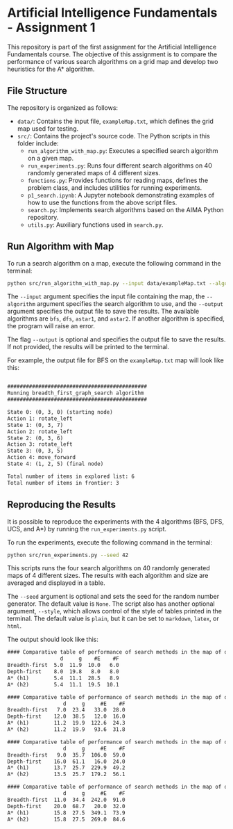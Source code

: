 # Artificial Intelligence Fundamentals - Assignment 1

This repository is part of the first assignment for the Artificial Intelligence Fundamentals course. The objective of this assignment is to compare the performance of various search algorithms on a grid map and develop two heuristics for the A\* algorithm.

## File Structure

The repository is organized as follows:

- `data/`: Contains the input file, `exampleMap.txt`, which defines the grid map used for testing.
- `src/`: Contains the project's source code. The Python scripts in this folder include:
  - `run_algorithm_with_map.py`: Executes a specified search algorithm on a given map.
  - `run_experiments.py`: Runs four different search algorithms on 40 randomly generated maps of 4 different sizes.
  - `functions.py`: Provides functions for reading maps, defines the problem class, and includes utilities for running experiments.
  - `p1_search.ipynb`: A Jupyter notebook demonstrating examples of how to use the functions from the above script files.
  - `search.py`: Implements search algorithms based on the AIMA Python repository.
  - `utils.py`: Auxiliary functions used in `search.py`.

## Run Algorithm with Map

To run a search algorithm on a map, execute the following command in the terminal:

```bash
python src/run_algorithm_with_map.py --input data/exampleMap.txt --algorithm astar1 --output outputs/exampleMap_astar1.txt
```

The `--input` argument specifies the input file containing the map, the `--algorithm` argument specifies the search algorithm to use, and the `--output` argument specifies the output file to save the results. The available algorithms are `bfs`, `dfs`, `astar1`, and `astar2`. If another algorithm is specified, the program will raise an error.

The flag `--output` is optional and specifies the output file to save the results. If not provided, the results will be printed to the terminal.

For example, the output file for BFS on the `exampleMap.txt` map will look like this:

```txt

#############################################
Running breadth_first_graph_search algorithm
#############################################

State 0: (0, 3, 0) (starting node)
Action 1: rotate_left
State 1: (0, 3, 7)
Action 2: rotate_left
State 2: (0, 3, 6)
Action 3: rotate_left
State 3: (0, 3, 5)
Action 4: move_forward
State 4: (1, 2, 5) (final node)

Total number of items in explored list: 6
Total number of items in frontier: 3

```

## Reproducing the Results

It is possible to reproduce the experiments with the 4 algorithms (BFS, DFS, UCS, and A\*) by running the `run_experiments.py` script.

To run the experiments, execute the following command in the terminal:

```bash
python src/run_experiments.py --seed 42
```

This scripts runs the four search algorithms on 40 randomly generated maps of 4 different sizes. The results with each algorithm and size are averaged and displayed in a table.

The `--seed` argument is optional and sets the seed for the random number generator. The default value is `None`. The script also has another optional argument, `--style`, which allows control of the style of tables printed in the terminal. The default value is `plain`, but it can be set to `markdown`, `latex`, or `html`.

The output should look like this:

```txt
#### Comparative table of performance of search methods in the map of dimension 3
                 d     g    #E    #F
Breadth-first  5.0  11.9  10.0   6.0
Depth-first    8.0  19.8   8.0   8.0
A* (h1)        5.4  11.1  28.5   8.9
A* (h2)        5.4  11.1  19.5  10.1

#### Comparative table of performance of search methods in the map of dimension 5
                  d     g     #E    #F
Breadth-first   7.0  23.4   33.0  28.0
Depth-first    12.0  38.5   12.0  16.0
A* (h1)        11.2  19.9  122.6  24.3
A* (h2)        11.2  19.9   93.6  31.8

#### Comparative table of performance of search methods in the map of dimension 7
                  d     g     #E    #F
Breadth-first   9.0  35.7  106.0  59.0
Depth-first    16.0  61.1   16.0  24.0
A* (h1)        13.7  25.7  229.9  49.2
A* (h2)        13.5  25.7  179.2  56.1

#### Comparative table of performance of search methods in the map of dimension 9
                  d     g     #E    #F
Breadth-first  11.0  34.4  242.0  91.0
Depth-first    20.0  68.7   20.0  32.0
A* (h1)        15.8  27.5  349.1  73.9
A* (h2)        15.8  27.5  269.0  84.6
```

